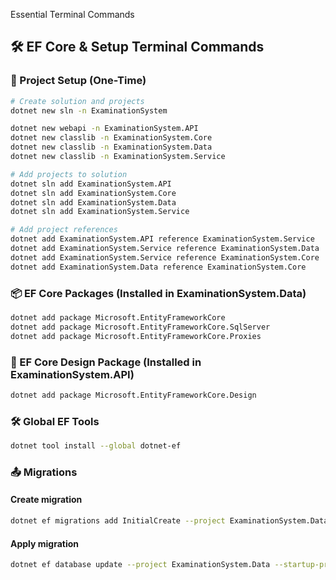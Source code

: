 Essential Terminal Commands
## 🛠 EF Core & Setup Terminal Commands

### 🔧 Project Setup (One-Time)

```bash
# Create solution and projects
dotnet new sln -n ExaminationSystem

dotnet new webapi -n ExaminationSystem.API
dotnet new classlib -n ExaminationSystem.Core
dotnet new classlib -n ExaminationSystem.Data
dotnet new classlib -n ExaminationSystem.Service

# Add projects to solution
dotnet sln add ExaminationSystem.API
dotnet sln add ExaminationSystem.Core
dotnet sln add ExaminationSystem.Data
dotnet sln add ExaminationSystem.Service

# Add project references
dotnet add ExaminationSystem.API reference ExaminationSystem.Service
dotnet add ExaminationSystem.Service reference ExaminationSystem.Data
dotnet add ExaminationSystem.Service reference ExaminationSystem.Core
dotnet add ExaminationSystem.Data reference ExaminationSystem.Core
```

### 📦 EF Core Packages (Installed in ExaminationSystem.Data)
``` bash
dotnet add package Microsoft.EntityFrameworkCore
dotnet add package Microsoft.EntityFrameworkCore.SqlServer
dotnet add package Microsoft.EntityFrameworkCore.Proxies
```

### 🎯 EF Core Design Package (Installed in ExaminationSystem.API)
``` bash
dotnet add package Microsoft.EntityFrameworkCore.Design
```

### 🛠 Global EF Tools
``` bash
dotnet tool install --global dotnet-ef
```
### 📤 Migrations
#### Create migration
``` bash
dotnet ef migrations add InitialCreate --project ExaminationSystem.Data --startup-project ExaminationSystem.API
```
#### Apply migration
``` bash
dotnet ef database update --project ExaminationSystem.Data --startup-project ExaminationSystem.API
```